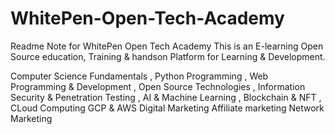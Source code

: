 # WhitePen-Open-Tech-Academy

Readme Note for WhitePen Open Tech Academy
This is an E-learning Open Source education, Training & handson Platform for Learning & Development.

Computer Science Fundamentals ,
Python Programming ,
Web Programming & Development ,
Open Source Technologies ,
Information Security & Penetration Testing ,
AI & Machine Learning  ,
Blockchain & NFT ,
CLoud Computing GCP & AWS
Digital Marketing 
Affiliate marketing
Network Marketing 
